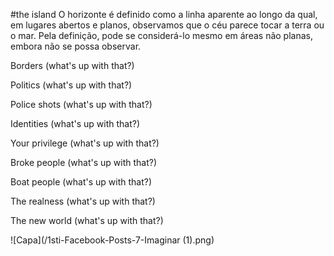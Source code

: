 #the island
O horizonte é definido como a linha aparente ao longo da qual, em lugares abertos e planos, observamos que o céu parece tocar a terra ou o mar. Pela definição, pode se considerá-lo mesmo em áreas não planas, embora não se possa observar.

Borders (what's up with that?)

Politics (what's up with that?)

Police shots (what's up with that?)

Identities (what's up with that?)

Your privilege (what's up with that?)

Broke people (what's up with that?)

Boat people (what's up with that?)

The realness (what's up with that?)

The new world (what's up with that?)

![Capa](/1sti-Facebook-Posts-7-Imaginar (1).png)
